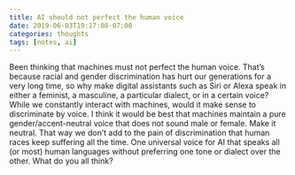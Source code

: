 ```yaml
---
title: AI should not perfect the human voice
date: 2019-06-03T19:17:08-07:00
categories: thoughts 
tags: [notes, ai]
---
```

Been thinking that machines must not perfect the human voice. That’s because racial and gender discrimination has hurt our generations for a very long time, so why make digital assistants such as Siri or Alexa speak in either a feminist, a masculine, a particular dialect, or in a certain voice? While we constantly interact with machines, would it make sense to discriminate by voice. I think it would be best that machines maintain a pure gender/accent-neutral voice that does not sound male or female. Make it neutral. That way we don’t add to the pain of discrimination that human races keep suffering all the time. One universal voice for AI that speaks all (or most) human languages without preferring one tone or dialect over the other. What do you all think?